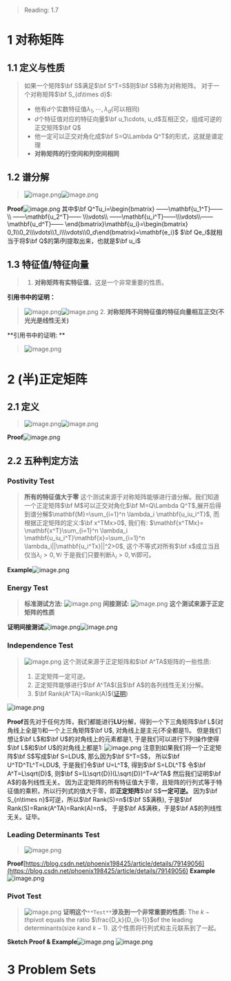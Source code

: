 > Reading: 1.7


# 1 对称矩阵
## 1.1 定义与性质
> 如果一个矩阵$\bf S$满足$\bf S^T=S$则$\bf S$称为对称矩阵。
> 对于一个对称矩阵$\bf S_{d\times d}$:
> - 他有$d$个实数特征值$\lambda_1,\cdots, \lambda_d$(可以相同)
> - $d$个特征值对应的特征向量$\bf u_1\cdots, u_d$互相正交，组成可逆的正交矩阵$\bf Q$
> - 他一定可以正交对角化成$\bf S=Q\Lambda Q^T$的形式，这就是谱定理
> - **对称矩阵的行空间和列空间相同**



## 1.2 谱分解
> ![image.png](./1.7_对称_正定矩阵_瑞利商.assets/20230302_2111539978.png)![image.png](./1.7_对称_正定矩阵_瑞利商.assets/20230302_2111535148.png)

**Proof**![image.png](./1.7_对称_正定矩阵_瑞利商.assets/20230302_2111536762.png)
其中$\bf Q^Tu_i=\begin{bmatrix} ——\mathbf{u_1^T}—— \\ ——\mathbf{u_2^T}—— \\\vdots\\ ——\mathbf{u_i^T}——\\\vdots\\——\mathbf{u_d^T}—— \end{bmatrix}\mathbf{u_i}=\begin{bmatrix} 0_1\\0_2\\\vdots\\1_i\\\vdots\\0_d\end{bmatrix}=\mathbf{e_i}$
$\bf Qe_i$就相当于将$\bf Q$的第$i$列提取出来，也就是$\bf u_i$

## 1.3 特征值/特征向量
> 1. **对称矩阵有实特征值**，这是一个非常重要的性质。
> 
**引用书中的证明：**
> ![image.png](./1.7_对称_正定矩阵_瑞利商.assets/20230302_2111539496.png)![image.png](./1.7_对称_正定矩阵_瑞利商.assets/20230302_2111536605.png)
> 2. **对称矩阵不同特征值的特征向量相互正交(不光光是线性无关)**
> 
**引用书中的证明:	**				
> ![image.png](./1.7_对称_正定矩阵_瑞利商.assets/20230302_2111532446.png)


# 2 (半)正定矩阵
## 2.1 定义
> ![image.png](./1.7_对称_正定矩阵_瑞利商.assets/20230302_2111536752.png)![image.png](./1.7_对称_正定矩阵_瑞利商.assets/20230302_2111541474.png)

**Proof**![image.png](./1.7_对称_正定矩阵_瑞利商.assets/20230302_2111542272.png)

## 2.2 五种判定方法
### Postivity Test
> **所有的特征值大于零**
> 这个测试来源于对称矩阵能够进行谱分解。我们知道一个正定矩阵$\bf M$可以正交对角化$\bf M=Q\Lambda Q^T$,展开后得到谱分解$\mathbf{M}=\sum_{i=1}^n \lambda_i \mathbf{u_iu_i^T}$, 而根据正定矩阵的定义:$\bf x^TMx>0$, 我们有:
> $\mathbf{x^TMx}= \mathbf{x^T}\sum_{i=1}^n \lambda_i \mathbf{u_iu_i^T}\mathbf{x}=\sum_{i=1}^n \lambda_i||\mathbf{u_i^Tx}||^2>0$, 这个不等式对所有$\bf x$成立当且仅当$\lambda_i>0,\forall i$
> 于是我们只要判断$\lambda_i>0,\forall i$即可。

**Example**![image.png](./1.7_对称_正定矩阵_瑞利商.assets/20230302_2111546013.png)

### Energy Test
> **标准测试方法:**
> ![image.png](./1.7_对称_正定矩阵_瑞利商.assets/20230302_2111545797.png)
> **间接测试:**
> ![image.png](./1.7_对称_正定矩阵_瑞利商.assets/20230302_2111548712.png)
> **这个测试来源于正定矩阵的性质**

**证明间接测试**![image.png](./1.7_对称_正定矩阵_瑞利商.assets/20230302_2111541533.png)![image.png](./1.7_对称_正定矩阵_瑞利商.assets/20230302_2111555026.png)


### Independence Test
> ![image.png](./1.7_对称_正定矩阵_瑞利商.assets/20230302_2111558349.png)
> 这个测试来源于正定矩阵和$\bf A^TA$矩阵的一些性质:
> 1. 正定矩阵一定可逆。
> 2. 正定矩阵能够进行$\bf A^TA$(且$\bf A$的各列线性无关)分解。
> 3. $\bf Rank(A^TA)=Rank(A)$([证明](https://www.yuque.com/alexman/so5y8g/qh5ruz#IWSKa))
> 
![image.png](./1.7_对称_正定矩阵_瑞利商.assets/20230302_2111559077.png)

**Proof**首先对于任何方阵，我们都能进行$\mathbf{LU}$分解，得到一个下三角矩阵$\bf L$(对角线上全是$1$)和一个上三角矩阵$\bf U$, 对角线上是主元(不全都是$1$)。
但是我们想让$\bf L$和$\bf U$的对角线上的元素都是$1$, 于是我们可以进行下列操作使得$\bf L$和$\bf U$的对角线上都是$1$:
![image.png](./1.7_对称_正定矩阵_瑞利商.assets/20230302_2111553561.png)
注意到如果我们将一个正定矩阵$\bf S$写成$\bf S=LDU$, 那么因为$\bf S^T=S$， 所以$\bf U^TD^TL^T=LDU$, 于是我们令$\bf U=L^T$, 得到$\bf S=LDL^T$
令$\bf A^T=L\sqrt{D}$, 则$\bf S=(L\sqrt{D})(L\sqrt{D})^T=A^TA$
然后我们证明$\bf A$的各列线性无关。
因为正定矩阵的所有特征值大于零，且矩阵的行列式等于特征值的乘积，所以行列式的值大于零，即**正定矩阵**$\bf S$**一定可逆。**
因为$\bf S_{n\times n}$可逆，所以$\bf Rank(S)=n$($\bf S$满秩), 于是$\bf Rank(S)=Rank(A^TA)=Rank(A)=n$， 于是$\bf A$满秩，于是$\bf A$的列线性无关。证毕。

### Leading Determinants Test
> ![image.png](./1.7_对称_正定矩阵_瑞利商.assets/20230302_2111551875.png)

**Proof**[https://blog.csdn.net/phoenix198425/article/details/79149056](https://blog.csdn.net/phoenix198425/article/details/79149056)
**Example**![image.png](./1.7_对称_正定矩阵_瑞利商.assets/20230302_2111556769.png)


### Pivot Test
> ![image.png](./1.7_对称_正定矩阵_瑞利商.assets/20230302_2111554897.png)
> **证明这个**`**Test**`**涉及到一个非常重要的性质:**
> The $k-th$pivot equals the ratio $\frac{D_k}{D_{k-1}}$of the leading determinants(size $k$and $k-1$). 这个性质将行列式和主元联系到了一起。

**Sketch Proof & Example**![image.png](./1.7_对称_正定矩阵_瑞利商.assets/20230302_2111561781.png)
![image.png](./1.7_对称_正定矩阵_瑞利商.assets/20230302_2111567201.png)




# 3 Problem Sets
